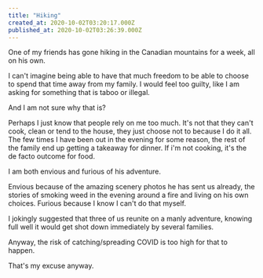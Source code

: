 ```yaml
---
title: "Hiking"
created_at: 2020-10-02T03:20:17.000Z
published_at: 2020-10-02T03:26:39.000Z
---
```

One of my friends has gone hiking in the Canadian mountains for a week, all on his own.

I can't imagine being able to have that much freedom to be able to choose to spend that time away from my family. I would feel too guilty, like I am asking for something that is taboo or illegal.

And I am not sure why that is?

Perhaps I just know that people rely on me too much. It's not that they can't cook, clean or tend to the house, they just choose not to because I do it all. The few times I have been out in the evening for some reason, the rest of the family end up getting a takeaway for dinner. If i'm not cooking, it's the de facto outcome for food.

I am both envious and furious of his adventure.

Envious because of the amazing scenery photos he has sent us already, the stories of smoking weed in the evening around a fire and living on his own choices. Furious because I know I can't do that myself.

I jokingly suggested that three of us reunite on a manly adventure, knowing full well it would get shot down immediately by several families.

Anyway, the risk of catching/spreading COVID is too high for that to happen.

That's my excuse anyway.
